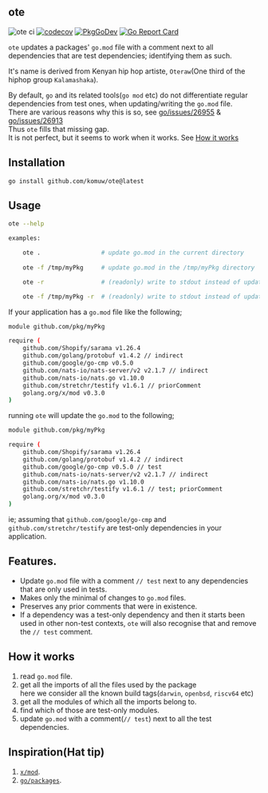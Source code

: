 ## ote          

![ote ci](https://github.com/komuw/ote/workflows/ote%20ci/badge.svg?branch=main)
[![codecov](https://codecov.io/gh/komuw/ote/branch/main/graph/badge.svg)](https://codecov.io/gh/komuw/ote)
[![PkgGoDev](https://pkg.go.dev/badge/https://pkg.go.dev/github.com/komuw/ote)](https://pkg.go.dev/github.com/komuw/ote)
[![Go Report Card](https://goreportcard.com/badge/github.com/komuw/ote)](https://goreportcard.com/report/github.com/komuw/ote)


`ote` updates a packages' `go.mod` file with a comment next to all dependencies that are test dependencies; identifying them as such.   

It's name is derived from Kenyan hip hop artiste, `Oteraw`(One third of the hiphop group `Kalamashaka`).                               

By default, `go` and its related tools(`go mod` etc) do not differentiate regular dependencies from test ones, when updating/writing the `go.mod` file.    
There are various reasons why this is so, see [go/issues/26955](https://github.com/golang/go/issues/26955) & [go/issues/26913](https://github.com/golang/go/issues/26913)      
Thus `ote` fills that missing gap.   
It is not perfect, but it seems to work when it works. See [How it works](#how-it-works)



## Installation

```shell
go install github.com/komuw/ote@latest
```           


## Usage
```bash
ote --help
```
```bash
examples:

    ote .                 # update go.mod in the current directory
        
    ote -f /tmp/myPkg     # update go.mod in the /tmp/myPkg directory

    ote -r                # (readonly) write to stdout instead of updating the go.mod in the current directory

    ote -f /tmp/myPkg -r  # (readonly) write to stdout instead of updating go.mod file in the /tmp/myPkg directory.  
```

If your application has a `go.mod` file like the following;
```bash
module github.com/pkg/myPkg

require (
	github.com/Shopify/sarama v1.26.4
	github.com/golang/protobuf v1.4.2 // indirect
	github.com/google/go-cmp v0.5.0
	github.com/nats-io/nats-server/v2 v2.1.7 // indirect
	github.com/nats-io/nats.go v1.10.0
	github.com/stretchr/testify v1.6.1 // priorComment
	golang.org/x/mod v0.3.0
)
```
running `ote` will update the `go.mod` to the following;
```bash
module github.com/pkg/myPkg

require (
	github.com/Shopify/sarama v1.26.4
	github.com/golang/protobuf v1.4.2 // indirect
	github.com/google/go-cmp v0.5.0 // test
	github.com/nats-io/nats-server/v2 v2.1.7 // indirect
	github.com/nats-io/nats.go v1.10.0
	github.com/stretchr/testify v1.6.1 // test; priorComment
	golang.org/x/mod v0.3.0
)
```
ie; assuming that `github.com/google/go-cmp` and `github.com/stretchr/testify` are test-only dependencies in your application.


## Features.
- Update `go.mod` file with a comment `// test` next to any dependencies that are only used in tests.
- Makes only the minimal of changes to `go.mod` files.
- Preserves any prior comments that were in existence.
- If a dependency was a test-only dependency and then it starts been used in other non-test contexts, `ote` will also recognise that and remove the `// test` comment.


## How it works  
1. read `go.mod` file.
2. get all the imports of all the files used by the package    
  here we consider all the known build tags(`darwin`, `openbsd`, `riscv64` etc)    
3. get all the modules of which all the imports belong to.    
4. find which of those are test-only modules.   
5. update `go.mod` with a comment(`// test`) next to all the test dependencies.


## Inspiration(Hat tip)
1. [`x/mod`](https://pkg.go.dev/golang.org/x/mod).
2. [`go/packages`](https://pkg.go.dev/golang.org/x/tools/go/packages).
